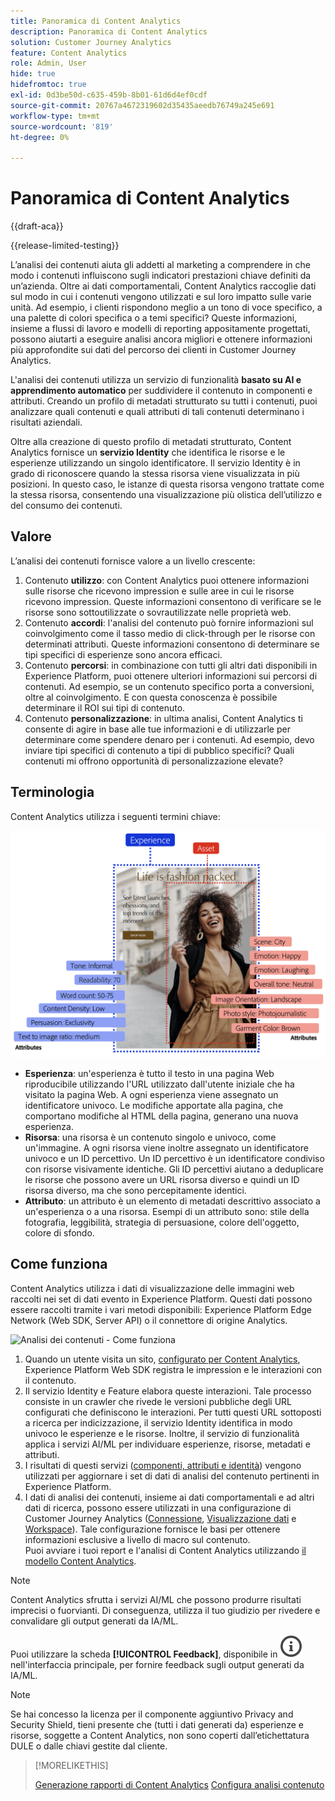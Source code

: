 ```yaml
---
title: Panoramica di Content Analytics
description: Panoramica di Content Analytics
solution: Customer Journey Analytics
feature: Content Analytics
role: Admin, User
hide: true
hidefromtoc: true
exl-id: 0d3be50d-c635-459b-8b01-61d6d4ef0cdf
source-git-commit: 20767a4672319602d35435aeedb76749a245e691
workflow-type: tm+mt
source-wordcount: '819'
ht-degree: 0%

---
```


# Panoramica di Content Analytics

{{draft-aca}}

{{release-limited-testing}}

L’analisi dei contenuti aiuta gli addetti al marketing a comprendere in che modo i contenuti influiscono sugli indicatori prestazioni chiave definiti da un’azienda. Oltre ai dati comportamentali, Content Analytics raccoglie dati sul modo in cui i contenuti vengono utilizzati e sul loro impatto sulle varie unità. Ad esempio, i clienti rispondono meglio a un tono di voce specifico, a una palette di colori specifica o a temi specifici? Queste informazioni, insieme a flussi di lavoro e modelli di reporting appositamente progettati, possono aiutarti a eseguire analisi ancora migliori e ottenere informazioni più approfondite sui dati del percorso dei clienti in Customer Journey Analytics.

L&#39;analisi dei contenuti utilizza un servizio di funzionalità **basato su AI e apprendimento automatico** per suddividere il contenuto in componenti e attributi. Creando un profilo di metadati strutturato su tutti i contenuti, puoi analizzare quali contenuti e quali attributi di tali contenuti determinano i risultati aziendali.

Oltre alla creazione di questo profilo di metadati strutturato, Content Analytics fornisce un **servizio Identity** che identifica le risorse e le esperienze utilizzando un singolo identificatore. Il servizio Identity è in grado di riconoscere quando la stessa risorsa viene visualizzata in più posizioni. In questo caso, le istanze di questa risorsa vengono trattate come la stessa risorsa, consentendo una visualizzazione più olistica dell’utilizzo e del consumo dei contenuti.

## Valore

L’analisi dei contenuti fornisce valore a un livello crescente:

1. Contenuto **utilizzo**: con Content Analytics puoi ottenere informazioni sulle risorse che ricevono impression e sulle aree in cui le risorse ricevono impression. Queste informazioni consentono di verificare se le risorse sono sottoutilizzate o sovrautilizzate nelle proprietà web.
1. Contenuto **accordi**: l&#39;analisi del contenuto può fornire informazioni sul coinvolgimento come il tasso medio di click-through per le risorse con determinati attributi. Queste informazioni consentono di determinare se tipi specifici di esperienze sono ancora efficaci.
1. Contenuto **percorsi**: in combinazione con tutti gli altri dati disponibili in Experience Platform, puoi ottenere ulteriori informazioni sui percorsi di contenuti. Ad esempio, se un contenuto specifico porta a conversioni, oltre al coinvolgimento. E con questa conoscenza è possibile determinare il ROI sui tipi di contenuto.
1. Contenuto **personalizzazione**: in ultima analisi, Content Analytics ti consente di agire in base alle tue informazioni e di utilizzarle per determinare come spendere denaro per i contenuti. Ad esempio, devo inviare tipi specifici di contenuto a tipi di pubblico specifici? Quali contenuti mi offrono opportunità di personalizzazione elevate?

## Terminologia

Content Analytics utilizza i seguenti termini chiave:

![Assets ed esperienze](/help/content-analytics/assets/content-analytics-experience-asset.png)

* **Esperienza**: un&#39;esperienza è tutto il testo in una pagina Web riproducibile utilizzando l&#39;URL utilizzato dall&#39;utente iniziale che ha visitato la pagina Web. A ogni esperienza viene assegnato un identificatore univoco. Le modifiche apportate alla pagina, che comportano modifiche al HTML della pagina, generano una nuova esperienza.
* **Risorsa**: una risorsa è un contenuto singolo e univoco, come un&#39;immagine. A ogni risorsa viene inoltre assegnato un identificatore univoco e un ID percettivo. Un ID percettivo è un identificatore condiviso con risorse visivamente identiche. Gli ID percettivi aiutano a deduplicare le risorse che possono avere un URL risorsa diverso e quindi un ID risorsa diverso, ma che sono percepitamente identici.
* **Attributo**: un attributo è un elemento di metadati descrittivo associato a un&#39;esperienza o a una risorsa. Esempi di un attributo sono: stile della fotografia, leggibilità, strategia di persuasione, colore dell&#39;oggetto, colore di sfondo.

## Come funziona

Content Analytics utilizza i dati di visualizzazione delle immagini web raccolti nei set di dati evento in Experience Platform. Questi dati possono essere raccolti tramite i vari metodi disponibili: Experience Platform Edge Network (Web SDK, Server API) o il connettore di origine Analytics.

![Analisi dei contenuti - Come funziona](assets/aca-overview.gif)


1. Quando un utente visita un sito, [configurato per Content Analytics](config/configuration.md), Experience Platform Web SDK registra le impression e le interazioni con il contenuto.
1. Il servizio Identity e Feature elabora queste interazioni. Tale processo consiste in un crawler che rivede le versioni pubbliche degli URL configurati che definiscono le interazioni. Per tutti questi URL sottoposti a ricerca per indicizzazione, il servizio Identity identifica in modo univoco le esperienze e le risorse. Inoltre, il servizio di funzionalità applica i servizi AI/ML per individuare esperienze, risorse, metadati e attributi.
1. I risultati di questi servizi ([componenti, attributi e identità](/help/content-analytics/report/components.md)) vengono utilizzati per aggiornare i set di dati di analisi del contenuto pertinenti in Experience Platform.
1. I dati di analisi dei contenuti, insieme ai dati comportamentali e ad altri dati di ricerca, possono essere utilizzati in una configurazione di Customer Journey Analytics ([Connessione](/help/connections/overview.md), [Visualizzazione dati](/help/data-views/data-views.md) e [Workspace](/help/analysis-workspace/home.md)). Tale configurazione fornisce le basi per ottenere informazioni esclusive a livello di macro sul contenuto. <br/>Puoi avviare i tuoi report e l&#39;analisi di Content Analytics utilizzando [il modello Content Analytics](/help/content-analytics/report/report.md#template).

>[!NOTE]
>
>Content Analytics sfrutta i servizi AI/ML che possono produrre risultati imprecisi o fuorvianti. Di conseguenza, utilizza il tuo giudizio per rivedere e convalidare gli output generati da IA/ML.
>
>Puoi utilizzare la scheda **[!UICONTROL Feedback]**, disponibile in ![InfoOutline](/help/assets/icons/InfoOutline.svg) nell&#39;interfaccia principale, per fornire feedback sugli output generati da IA/ML.
>

>[!NOTE]
>
>Se hai concesso la licenza per il componente aggiuntivo Privacy and Security Shield, tieni presente che (tutti i dati generati da) esperienze e risorse, soggette a Content Analytics, non sono coperti dall’etichettatura DULE o dalle chiavi gestite dal cliente.
>


>[!MORELIKETHIS]
>
>[Generazione rapporti di Content Analytics](report/report.md)
>[Configura analisi contenuto](config/configuration.md)
>